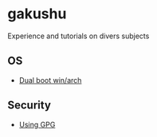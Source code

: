 # gakushu
Experience and tutorials on divers subjects

## OS

* [Dual boot win/arch](os/install/arch.md)


## Security

* [Using GPG](security/cryptography/gpg.md)
